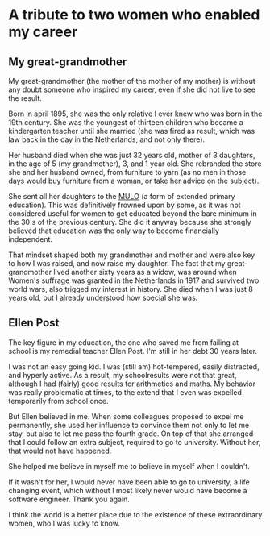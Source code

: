 # A tribute to two women who enabled my career

## My great-grandmother
My great-grandmother (the mother of the mother of my mother) is without any
doubt someone who inspired my career, even if she did not live to see the result.

Born in april 1895, she was the only relative I ever knew who was born in the
19th century. She was the youngest of thirteen children who became a kindergarten
teacher until she married (she was fired as result, which was law back in the
day in the Netherlands, and not only there). 

Her husband died when she was just 32 years old, mother of 3 daughters, in the
age of 5 (my grandmother), 3, and 1 year old. She rebranded the store she and
her husband owned, from furniture to yarn (as no men in those days would
buy furniture from a woman, or take her advice on the subject).

She sent all her daughters to the [MULO](https://en.wikipedia.org/wiki/Meer_Uitgebreid_Lager_Onderwijs)
(a form of extended primary education). This was definitively frowned upon by some,
as it was not considered useful for women to get educated beyond the bare
minimum in the 30's of the previous century. She did it anyway because she
strongly believed that education was the only way to become financially
independent.

That mindset shaped both my grandmother and mother and were also key to how
I was raised, and now raise my daughter. The fact that my great-grandmother
lived another sixty years as a widow, was around when Women's suffrage was
granted in the Netherlands in 1917 and survived two world wars, also trigged my
interest in history. She died when I was just 8 years old, but I already understood
how special she was.

## Ellen Post
The key figure in my education, the one who saved me from failing at school is
my remedial teacher Ellen Post. I'm still in her debt 30 years later.

I was not an easy going kid. I was (still am) hot-tempered, easily distracted,
and hyperly active. As a result, my schoolresults were not that great,
although I had (fairly) good results for arithmetics and maths. My behavior was
really problematic at times, to the extend that I even was expelled temporarily
from school once.

But Ellen believed in me. When some colleagues proposed to expel me permanently,
she used her influence to convince them not only to let me stay, but also
to let me pass the fourth grade. On top of that she arranged that I could follow
an extra subject, required to go to university. Without her, that would not
have happened.

She helped me believe in myself me to believe in myself when I couldn't. 
 
If it wasn't for her, I would never have been able to go to university, a life
changing event, which without I most likely never would have become a software
engineer. Thank you again.

I think the world is a better place due to the existence of these extraordinary
women, who I was lucky to know.

